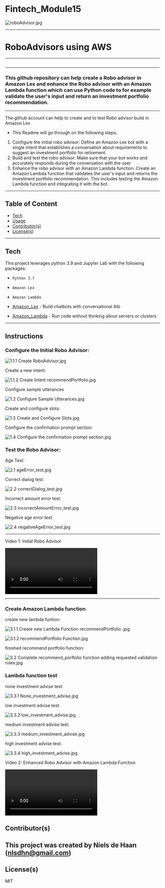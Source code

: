 # Fintech_Module15

![roboAdvisor.jpg](https://github.com/nielsdehaan1977/Fintech_Module15/blob/main/Media/roboAdvisorPic.jpg)

---
# RoboAdvisors using AWS
---
## 


---
### This github repository can help create a Robo advisor in Amazon Lex and enhance the Robo advisor with an Amazon Lambda function which can use Python code to for example validate the user's input and return an investment portfolio recommendation.

---
The github account can help to create and to test Robo advisor build in Amazon Lex
* This Readme will go through on the following steps: 
1. Configure the initial robo advisor: Define an Amazon Lex bot with a single intent that establishes a conversation about requirements to suggest an investment portfolio for retirement.
2. Build and test the robo advisor: Make sure that your bot works and accurately responds during the conversation with the user.
3. Enhance the robo advisor with an Amazon Lambda function: Create an Amazon Lambda function that validates the user's input and returns the investment portfolio recommendation. This includes testing the Amazon Lambda function and integrating it with the bot.

---
## Table of Content

- [Tech](#technologies)
- [Usage](#usage)
- [Contributor(s)](#contributor(s))
- [License(s)](#license(s))

---
## Tech

This project leverages python 3.9 and Jupyter Lab with the following packages:

* `Python 3.7`
* `Amazon Lex`
* `Amazon Lambda`

* [Amazon_Lex](https://aws.amazon.com/lex/) - Build chatbots with conversational AIb

* [Amazon_Lambda](https://aws.amazon.com/lambda/) - Run code without thinking about servers or clusters

---

## Instructions

### Configure the Initial Robo Advisor:

![1.1.1 Create RoboAdvisor.jpg](https://github.com/nielsdehaan1977/Fintech_Module15/blob/main/Media/1.1.1%20Create%20RoboAdvisor.jpg)

Create a new intent:

![1.1.2 Create Intent recommendPortfolio.jpg](https://github.com/nielsdehaan1977/Fintech_Module15/blob/main/Media/1.1.2%20Create%20Intent%20recommendPortfolio.jpg)

Configure sample utterances

![1.2 Configure Sample Utterances.jpg](https://github.com/nielsdehaan1977/Fintech_Module15/blob/main/Media/1.2%20Configure%20Sample%20Utterances.jpg)

Create and configure slots:

![1.3 Create and Configure Slots.jpg](https://github.com/nielsdehaan1977/Fintech_Module15/blob/main/Media/1.3%20Create%20and%20Configure%20Slots.jpg)

Configure the confirmation prompt section:

![1.4 Configure the confirmation prompt section.jpg](https://github.com/nielsdehaan1977/Fintech_Module15/blob/main/Media/1.4%20Configure%20the%20confirmation%20prompt%20section.jpg)


### Test the Robo Advisor:

Age Test:

![2.1 ageError_test.jpg](https://github.com/nielsdehaan1977/Fintech_Module15/blob/main/Media/2.1%20ageError_test.jpg)

Correct dialog test:

![2.2 correctDialog_test.jpg](https://github.com/nielsdehaan1977/Fintech_Module15/blob/main/Media/2.2%20correctDialog_test.jpg)

Incorrect amount error test:

![2.3 incorrectAmountError_test.jpg](https://github.com/nielsdehaan1977/Fintech_Module15/blob/main/Media/2.3%20incorrectAmountError_test.jpg)

Negative age error test:

![2.4 negativeAgeError_test.jpg](https://github.com/nielsdehaan1977/Fintech_Module15/blob/main/Media/2.4%20negativeAgeError_test.jpg)

---
Video 1: Initial Robo Advisor

![2.5 Video1- Initial Robo Advisor.mp4](https://github.com/nielsdehaan1977/Fintech_Module15/blob/main/Media/2.5%20Video1-%20Initial%20Robo%20Advisor.mp4)

---

### Create Amazon Lambda function

create new lambda funtion:

![3.1.1 Create new Lambda Function recommendPortfolio .jpg](https://github.com/nielsdehaan1977/Fintech_Module15/blob/main/Media/3.1.1%20Create%20new%20Lambda%20Function%20recommendPortfolio.jpg)

![3.1.2 recommendPortfolio Function.jpg](https://github.com/nielsdehaan1977/Fintech_Module15/blob/main/Media/3.1.2%20recommendPortfolio%20Function.jpg)

finished recommend portfolio function:

![3.2 Complete recommend_porftolio function adding requested validation rules.jpg](https://github.com/nielsdehaan1977/Fintech_Module15/blob/main/Media/3.2%20Complete%20recommend_porftolio%20function%20adding%20requested%20validation%20rules.jpg)

### Lambda function test

none investment advise test:

![3.3.1 None_investment_advise.jpg](https://github.com/nielsdehaan1977/Fintech_Module15/blob/main/Media/3.3.1%20None_investment_advise.jpg)

low investment advise test:

![3.3.2 low_investment_advise.jpg](https://github.com/nielsdehaan1977/Fintech_Module15/blob/main/Media/3.3.2%20low_investment_advise.jpg)


medium investment advise test:

![3.3.3 medium_investment_advise.jpg](https://github.com/nielsdehaan1977/Fintech_Module15/blob/main/Media/3.3.3%20medium_investment_advise.jpg)

high investment advise test:

![3.3.4 high_investment_advise.jpg](https://github.com/nielsdehaan1977/Fintech_Module15/blob/main/Media/3.3.4%20high_investment_advise.jpg)


Video 2: Enhanced Robo Advisor with Amazon Lambda Function

![3.4 Video2 - Enhanced Robo Advisor with Amazon Lambda Function.mp4](https://github.com/nielsdehaan1977/Fintech_Module15/blob/main/Media/3.4%20Video2%20-%20Enhanced%20Robo%20Advisor%20with%20Amazon%20Lambda%20Function.mp4)

## Contributor(s)

This project was created by Niels de Haan (nlsdhn@gmail.com)
---
## License(s)

MIT